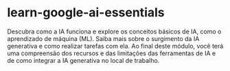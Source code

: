 # learn-google-ai-essentials
Descubra como a IA funciona e explore os conceitos básicos de IA, como o aprendizado de máquina (ML). Saiba mais sobre o surgimento da IA generativa e como realizar tarefas com ela. Ao final deste módulo, você terá uma compreensão dos recursos e das limitações das ferramentas de IA e de como integrar a IA generativa no local de trabalho.
